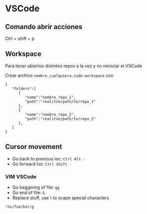 # VSCode


## Comando abrir acciones

Ctrl + shift + p


## Workspace
Para tener abiertos distintos repos a la vez y no reiniciar el VSCode

Crear archivo `nombre_cualquiera.code-workspace` con 

```
{
   "folders":[
      {
         "name":"nombre_repo_1",
         "path":"realitve/path/to/repo_1"
      },
      {
         "name":"nombre_repo_2",
         "path":"realitve/path/to/repo_2"
      },
   ]
}

```
## Cursor movement
- Go back to previous loc: `Ctrl Alt -`
- Go forward loc: `Ctrl Shift -`

### VIM VSCode
- Go beggining of file: `gg`
- Go end of file: `G`
- Replace stuff, use \ to scape special characters

`:%s/foo/bar/g`

